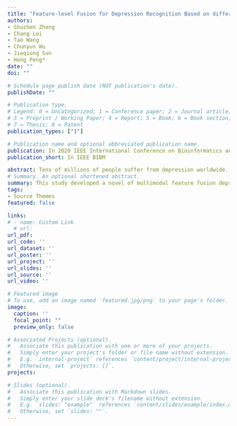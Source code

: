 ```yaml
---
title: "Feature-level Fusion for Depression Recognition Based on different fNIRS Data (Under Review)"
authors:
- Shuzhen Zheng
- Chang Lei
- Tao Wang
- Chunyun Wu
- Jieqiong Sun
- Hong Peng*
date: ""
doi: ""

# Schedule page publish date (NOT publication's date).
publishDate: ""

# Publication type.
# Legend: 0 = Uncategorized; 1 = Conference paper; 2 = Journal article;
# 3 = Preprint / Working Paper; 4 = Report; 5 = Book; 6 = Book section;
# 7 = Thesis; 8 = Patent
publication_types: ["1"]

# Publication name and optional abbreviated publication name.
publication: In 2020 IEEE International Conference on Bioinformatics and Biomedicine
publication_short: In IEEE BIBM

abstract: Tens of millions of people suffer from depression worldwide. It is urgent to explore an effective method for diagnosing depression. This study developed a novel of multimodal feature fusion depression recognition method based on functional near-infrared spectroscopy (fNIRS). Sixty volunteers, including thirty patients with depression and thirty healthy controls, participated in the study. The 22-channel fNIRS device recorded the participants’ brain oxyhemoglobin (HbO) and deoxyhemoglobin (HbR) concentration changes in the positive, neutral and negative affective words’ stimulation. K-nearest neighbors (KNN) and support vector machine (SVM) classifiers were used to recognize depressed patients from normal people, and 10-fold cross-validation was used to verify the classification result. Under the three single-mode features, the accuracy rates were 85.69%, 88.32% and 86.77%, corresponding to the positive condition, neutral condition and negative condition. Then, we used concatenation and linear combination for feature fusion. For the concatenation fusion method, the principal component analysis (PCA) was used to reduce the dimension. The result showed that feature fusion can relatively improve the recognition rate of people with depression, compared with single-model features. The optimal feature fusion method is to concatenate the neutral features and negative features, and the best accuracy reaches 94.45%. The study may provide a more accurate and convenient method for depression detection.
# Summary. An optional shortened abstract.
summary: This study developed a novel of multimodal feature fusion depression recognition method based on functional near-infrared spectroscopy (fNIRS).
tags:
- Source Themes
featured: false

links:
# - name: Custom Link
  # url:
url_pdf: 
url_code: ''
url_dataset: ''
url_poster: ''
url_project: ''
url_slides: ''
url_source: ''
url_video: ''

# Featured image
# To use, add an image named `featured.jpg/png` to your page's folder. 
image:
  caption: ''
  focal_point: ""
  preview_only: false

# Associated Projects (optional).
#   Associate this publication with one or more of your projects.
#   Simply enter your project's folder or file name without extension.
#   E.g. `internal-project` references `content/project/internal-project/index.md`.
#   Otherwise, set `projects: []`.
projects:

# Slides (optional).
#   Associate this publication with Markdown slides.
#   Simply enter your slide deck's filename without extension.
#   E.g. `slides: "example"` references `content/slides/example/index.md`.
#   Otherwise, set `slides: ""`.
---
```

